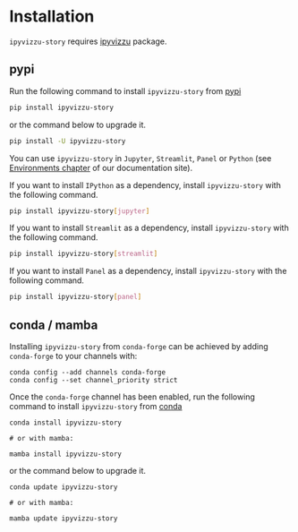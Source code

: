# Installation

`ipyvizzu-story` requires [ipyvizzu](https://pypi.org/project/ipyvizzu) package.

## pypi

Run the following command to install `ipyvizzu-story` from [pypi](https://pypi.org/project/ipyvizzu-story/)

```sh
pip install ipyvizzu-story
```

or the command below to upgrade it.

```sh
pip install -U ipyvizzu-story
```

You can use `ipyvizzu-story` in `Jupyter`, `Streamlit`, `Panel` or `Python` (see [Environments chapter](environments.md) of our documentation site).

If you want to install `IPython` as a dependency, install `ipyvizzu-story` with the following command.

```sh
pip install ipyvizzu-story[jupyter]
```

If you want to install `Streamlit` as a dependency, install `ipyvizzu-story` with the following command.

```sh
pip install ipyvizzu-story[streamlit]
```

If you want to install `Panel` as a dependency, install `ipyvizzu-story` with the following command.

```sh
pip install ipyvizzu-story[panel]
```

## conda / mamba

Installing `ipyvizzu-story` from `conda-forge` can be achieved by adding `conda-forge` to your channels with:

```
conda config --add channels conda-forge
conda config --set channel_priority strict
```

Once the `conda-forge` channel has been enabled,
run the following command to install `ipyvizzu-story` from [conda](https://anaconda.org/conda-forge/ipyvizzu-story/)

```
conda install ipyvizzu-story

# or with mamba:

mamba install ipyvizzu-story
```

or the command below to upgrade it.

```
conda update ipyvizzu-story

# or with mamba:

mamba update ipyvizzu-story
```
